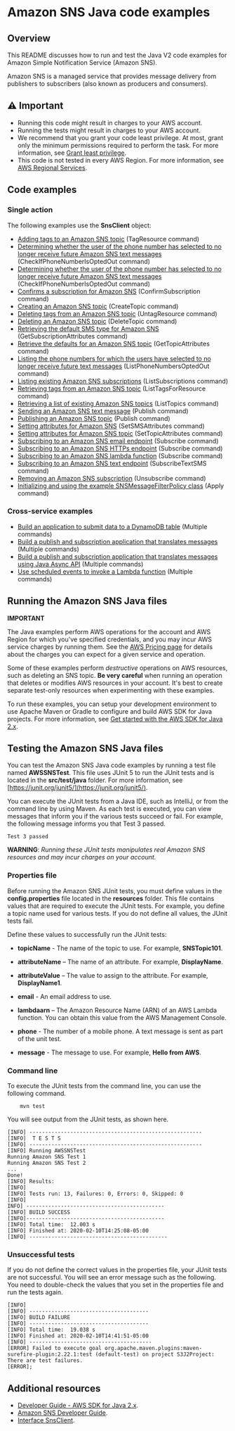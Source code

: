 # Amazon SNS Java code examples

## Overview
This README discusses how to run and test the Java V2 code examples for Amazon Simple Notification Service (Amazon SNS).

Amazon SNS is a managed service that provides message delivery from publishers to subscribers (also known as producers and consumers). 

## ⚠️ Important
* Running this code might result in charges to your AWS account. 
* Running the tests might result in charges to your AWS account.
*  We recommend that you grant your code least privilege. At most, grant only the minimum permissions required to perform the task. For more information, see [Grant least privilege](https://docs.aws.amazon.com/IAM/latest/UserGuide/best-practices.html#grant-least-privilege). 
* This code is not tested in every AWS Region. For more information, see [AWS Regional Services](https://aws.amazon.com/about-aws/global-infrastructure/regional-product-services).

## Code examples

### Single action

The following examples use the **SnsClient** object:

- [Adding tags to an Amazon SNS topic](https://github.com/awsdocs/aws-doc-sdk-examples/tree/main/javav2/example_code/sns/src/main/java/com/example/sns/AddTags.java) (TagResource command)
- [Determining whether the user of the phone number has selected to no longer receive future Amazon SNS text messages](https://github.com/awsdocs/aws-doc-sdk-examples/tree/main/javav2/example_code/sns/src/main/java/com/example/sns/CheckOptOut.java) (CheckIfPhoneNumberIsOptedOut command)
- [Determining whether the user of the phone number has selected to no longer receive future Amazon SNS text messages](https://github.com/awsdocs/aws-doc-sdk-examples/tree/main/javav2/example_code/sns/src/main/java/com/example/sns/CheckOptOut.java) (CheckIfPhoneNumberIsOptedOut command)
- [Confirms a subscription for Amazon SNS](https://github.com/awsdocs/aws-doc-sdk-examples/tree/main/javav2/example_code/sns/src/main/java/com/example/sns/ConfirmSubscription.java) (ConfirmSubscription command)
- [Creating an Amazon SNS topic](https://github.com/awsdocs/aws-doc-sdk-examples/tree/main/javav2/example_code/sns/src/main/java/com/example/sns/CreateTopic.java) (CreateTopic command)
- [Deleting tags from an Amazon SNS topic](https://github.com/awsdocs/aws-doc-sdk-examples/tree/main/javav2/example_code/sns/src/main/java/com/example/sns/DeleteTag.java) (UntagResource command)
- [Deleting an Amazon SNS topic](https://github.com/awsdocs/aws-doc-sdk-examples/tree/main/javav2/example_code/sns/src/main/java/com/example/sns/DeleteTopic.java) (DeleteTopic command)
- [Retrieving the default SMS type for Amazon SNS](https://github.com/awsdocs/aws-doc-sdk-examples/tree/main/javav2/example_code/sns/src/main/java/com/example/sns/GetSMSAtrributes.java) (GetSubscriptionAttributes command)
- [Retrieve the defaults for an Amazon SNS topic](https://github.com/awsdocs/aws-doc-sdk-examples/tree/main/javav2/example_code/sns/src/main/java/com/example/sns/GetTopicAttributes.java) (GetTopicAttributes command)
- [Listing the phone numbers for which the users have selected to no longer receive future text messages](https://github.com/awsdocs/aws-doc-sdk-examples/tree/main/javav2/example_code/sns/src/main/java/com/example/sns/ListOptOut.java) (ListPhoneNumbersOptedOut command)
- [Listing existing Amazon SNS subscriptions](https://github.com/awsdocs/aws-doc-sdk-examples/tree/main/javav2/example_code/sns/src/main/java/com/example/sns/ListSubscriptions.java) (ListSubscriptions command)
- [Retrieving tags from an Amazon SNS topic](https://github.com/awsdocs/aws-doc-sdk-examples/tree/main/javav2/example_code/sns/src/main/java/com/example/sns/ListTags.java) (ListTagsForResource command)
- [Retrieving a list of existing Amazon SNS topics](https://github.com/awsdocs/aws-doc-sdk-examples/tree/main/javav2/example_code/sns/src/main/java/com/example/sns/ListTopics.java) (ListTopics command)
- [Sending an Amazon SNS text message](https://github.com/awsdocs/aws-doc-sdk-examples/tree/main/javav2/example_code/sns/src/main/java/com/example/sns/PublishTextSMS.java) (Publish command)
- [Publishing an Amazon SNS topic](https://github.com/awsdocs/aws-doc-sdk-examples/tree/main/javav2/example_code/sns/src/main/java/com/example/sns/PublishTopic.java) (Publish command)
- [Setting attributes for Amazon SNS](https://github.com/awsdocs/aws-doc-sdk-examples/tree/main/javav2/example_code/sns/src/main/java/com/example/sns/SetSMSAttributes.java) (SetSMSAttributes command)
- [Setting attributes for Amazon SNS topic](https://github.com/awsdocs/aws-doc-sdk-examples/tree/main/javav2/example_code/sns/src/main/java/com/example/sns/SetTopicAttributes.java) (SetTopicAttributes command)
- [Subscribing to an Amazon SNS email endpoint](https://github.com/awsdocs/aws-doc-sdk-examples/tree/main/javav2/example_code/sns/src/main/java/com/example/sns/SubscribeEmail.java) (Subscribe command) 
- [Subscribing to an Amazon SNS HTTPs endpoint](https://github.com/awsdocs/aws-doc-sdk-examples/tree/main/javav2/example_code/sns/src/main/java/com/example/sns/SubscribeHTTPS.java) (Subscribe command) 
- [Subscribing to an Amazon SNS lambda function](https://github.com/awsdocs/aws-doc-sdk-examples/tree/main/javav2/example_code/sns/src/main/java/com/example/sns/SubscribeLambda.java) (Subscribe command) 
- [Subscribing to an Amazon SNS text endpoint](https://github.com/awsdocs/aws-doc-sdk-examples/tree/main/javav2/example_code/sns/src/main/java/com/example/sns/SubscribeTextSMS.java) (SubscribeTextSMS command)  
- [Removing an Amazon SNS subscription](https://github.com/awsdocs/aws-doc-sdk-examples/tree/main/javav2/example_code/sns/src/main/java/com/example/sns/Unsubscribe.java) (Unsubscribe command)  
- [Initializing and using the example SNSMessageFilterPolicy class](https://github.com/awsdocs/aws-doc-sdk-examples/tree/main/javav2/example_code/sns/src/main/java/com/example/sns/UseMessageFilterPolicy.java) (Apply command)  

### Cross-service examples

- [Build an application to submit data to a DynamoDB table](https://github.com/awsdocs/aws-doc-sdk-examples/tree/main/javav2/usecases/creating_first_project) (Multiple commands)
- [Build a publish and subscription application that translates messages](https://github.com/awsdocs/aws-doc-sdk-examples/tree/main/javav2/usecases/creating_sns_sample_app) (Multiple commands)
- [Build a publish and subscription application that translates messages using Java Async API](https://github.com/awsdocs/aws-doc-sdk-examples/tree/main/javav2/usecases/creating_sns_async) (Multiple commands)
- [Use scheduled events to invoke a Lambda function](https://github.com/awsdocs/aws-doc-sdk-examples/tree/main/javav2/usecases/creating_scheduled_events) (Multiple commands)

## Running the Amazon SNS Java files

**IMPORTANT**

The Java examples perform AWS operations for the account and AWS Region for which you've specified credentials, and you may incur AWS service charges by running them. See the [AWS Pricing page](https://aws.amazon.com/pricing/) for details about the charges you can expect for a given service and operation.   

Some of these examples perform *destructive* operations on AWS resources, such as deleting an SNS topic. **Be very careful** when running an operation that deletes or modifies AWS resources in your account. It's best to create separate test-only resources when experimenting with these examples.

To run these examples, you can setup your development environment to use Apache Maven or Gradle to configure and build AWS SDK for Java projects. For more information, 
see [Get started with the AWS SDK for Java 2.x](https://docs.aws.amazon.com/sdk-for-java/latest/developer-guide/get-started.html).


 ## Testing the Amazon SNS Java files

You can test the Amazon SNS Java code examples by running a test file named **AWSSNSTest**. This file uses JUnit 5 to run the JUnit tests and is located in the **src/test/java** folder. For more information, see [https://junit.org/junit5/](https://junit.org/junit5/).

You can execute the JUnit tests from a Java IDE, such as IntelliJ, or from the command line by using Maven. As each test is executed, you can view messages that inform you if the various tests succeed or fail. For example, the following message informs you that Test 3 passed.

	Test 3 passed

**WARNING**: _Running these JUnit tests manipulates real Amazon SNS resources and may incur charges on your account._

 ### Properties file
Before running the Amazon SNS JUnit tests, you must define values in the **config.properties** file located in the **resources** folder. This file contains values that are required to execute the JUnit tests. For example, you define a topic name used for various tests. If you do not define all values, the JUnit tests fail.

Define these values to successfully run the JUnit tests:

- **topicName** - The name of the topic to use. For example, **SNSTopic101**.

- **attributeName** – The name of an attribute. For example, **DisplayName**.

- **attributeValue** – The value to assign to the attribute. For example, **DisplayName1**.

- **email** - An email address to use.

- **lambdaarn** – The Amazon Resource Name (ARN) of an AWS Lambda function. You can obtain this value from the AWS Management Console.  
-  **phone**  - The number of a mobile phone. A text message is sent as part of the unit test.  

- **message** - The message to use. For example, **Hello from AWS**.  

### Command line
To execute the JUnit tests from the command line, you can use the following command.

		mvn test

You will see output from the JUnit tests, as shown here.

	[INFO] -------------------------------------------------------
	[INFO]  T E S T S
	[INFO] -------------------------------------------------------
	[INFO] Running AWSSNSTest
	Running Amazon SNS Test 1
	Running Amazon SNS Test 2
	...
	Done!
	[INFO] Results:
	[INFO]
	[INFO] Tests run: 13, Failures: 0, Errors: 0, Skipped: 0
	[INFO]
	INFO] --------------------------------------------
	[INFO] BUILD SUCCESS
	[INFO]--------------------------------------------
	[INFO] Total time:  12.003 s
	[INFO] Finished at: 2020-02-10T14:25:08-05:00
	[INFO] --------------------------------------------

### Unsuccessful tests

If you do not define the correct values in the properties file, your JUnit tests are not successful. You will see an error message such as the following. You need to double-check the values that you set in the properties file and run the tests again.

	[INFO]
	[INFO] --------------------------------------
	[INFO] BUILD FAILURE
	[INFO] --------------------------------------
	[INFO] Total time:  19.038 s
	[INFO] Finished at: 2020-02-10T14:41:51-05:00
	[INFO] ---------------------------------------
	[ERROR] Failed to execute goal org.apache.maven.plugins:maven-surefire-plugin:2.22.1:test (default-test) on project S3J2Project:  There are test failures.
	[ERROR];
	
## Additional resources
* [Developer Guide - AWS SDK for Java 2.x](https://docs.aws.amazon.com/sdk-for-java/latest/developer-guide/get-started.html).
* [Amazon SNS Developer Guide](https://docs.aws.amazon.com/sns/latest/dg/welcome.html).
* [Interface SnsClient](https://sdk.amazonaws.com/java/api/latest/software/amazon/awssdk/services/sns/SnsClient.html).	
